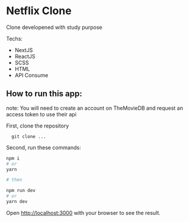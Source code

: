 # Netflix Clone

Clone developened with study purpose

Techs:

- NextJS
- ReactJS
- SCSS
- HTML
- API Consume

## How to run this app:

note: You will need to create an account on TheMovieDB and request an access token to use their api

First, clone the repository

```
  git clone ...
```

Second, run these commands:

```bash
npm i
# or
yarn

# then

npm run dev
# or
yarn dev
```

Open [http://localhost:3000](http://localhost:3000) with your browser to see the result.
